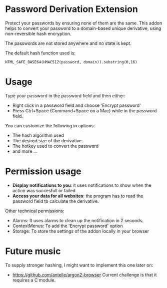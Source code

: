 # Password Derivation Extension
Protect your passwords by ensuring none of them are the same. This addon helps to convert your password to a domain-based unique derivative, using non-reversible hash encryption. 

The passwords are not stored anywhere and no state is kept.

The default hash function used is:
```
HTML_SAFE_BASE64(HMAC512(password, domain)).substring(0,16)
```

# Usage
Type your password in the password field and then either:
- Right click in a password field and choose 'Encrypt password'
- Press Ctrl+Space (Command+Space on a Mac) while in the password field.

You can customize the following in options:
- The hash algorithm used
- The desired size of the derivative
- The hotkey used to convert the password
- and more ...

# Permission usage
- **Display notifications to you**: it uses notifications to show when the action was succesfull or failed.
- **Access your data for all websites**: the program has to read the password field to calculate the derivative.

Other technical permissions:
- Alarms: It uses alarms to clean up the notification in 2 seconds.
- ContextMenus: To add the 'Encrypt password' option
- Storage: To store the settings of the addon locally in your browser

# Future music
To supply stronger hashing, I might want to implement this one later on:
- https://github.com/antelle/argon2-browser
Current challenge is that it requires a C module.